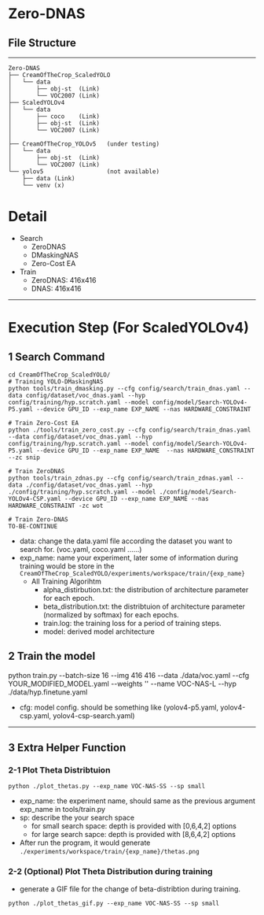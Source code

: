# Zero-DNAS

## File Structure
----
```
Zero-DNAS
├── CreamOfTheCrop_ScaledYOLO
│   └── data
│       ├── obj-st  (Link)
│       └── VOC2007 (Link) 
├── ScaledYOLOv4
│   └── data
│       ├── coco    (Link)
│       ├── obj-st  (Link)
│       └── VOC2007 (Link) 
│
├── CreamOfTheCrop_YOLOv5   (under testing)
│   └── data
│       ├── obj-st  (Link)
│       └── VOC2007 (Link) 
└── yolov5                  (not available)
    ├── data (Link)
    └── venv (x)
```
# Detail
- Search
    - ZeroDNAS
    - DMaskingNAS
    - Zero-Cost EA
- Train
    - ZeroDNAS: 416x416
    - DNAS: 416x416
----
# Execution Step (For ScaledYOLOv4)
## 1 Search Command

```
cd CreamOfTheCrop_ScaledYOLO/
# Training YOLO-DMaskingNAS
python tools/train_dmasking.py --cfg config/search/train_dnas.yaml --data config/dataset/voc_dnas.yaml --hyp config/training/hyp.scratch.yaml --model config/model/Search-YOLOv4-P5.yaml --device GPU_ID --exp_name EXP_NAME --nas HARDWARE_CONSTRAINT

# Train Zero-Cost EA
python ./tools/train_zero_cost.py --cfg config/search/train_dnas.yaml --data config/dataset/voc_dnas.yaml --hyp config/training/hyp.scratch.yaml --model config/model/Search-YOLOv4-P5.yaml --device GPU_ID --exp_name EXP_NAME  --nas HARDWARE_CONSTRAINT --zc snip

# Train ZeroDNAS
python tools/train_zdnas.py --cfg config/search/train_zdnas.yaml --data ./config/dataset/voc_dnas.yaml --hyp ./config/training/hyp.scratch.yaml --model ./config/model/Search-YOLOv4-CSP.yaml --device GPU_ID --exp_name EXP_NAME --nas HARDWARE_CONSTRAINT -zc wot

# Train Zero-DNAS
TO-BE-CONTINUE

```

- data: change the data.yaml file according the dataset you want to search for. (voc.yaml, coco.yaml ......)
- exp_name: name your experiment, later some of information during training would be store in the `CreamOfTheCrop_ScaledYOLO/experiments/workspace/train/{exp_name}`
    - All Training Algorihtm
        - alpha_distirbution.txt: the distribution of architecture parameter for each epoch.
        - beta_distribution.txt: the distribtuion of architecture parameter (normalized by softmax) for each epochs.
        - train.log: the training loss for a period of training steps.
        - model: derived model architecture


## 2 Train the model
python train.py --batch-size 16 --img 416 416 --data ./data/voc.yaml --cfg YOUR_MODIFIED_MODEL.yaml --weights '' --name VOC-NAS-L --hyp ./data/hyp.finetune.yaml

- cfg: model config. should be something like (yolov4-p5.yaml, yolov4-csp.yaml, yolov4-csp-search.yaml)

----


## 3 Extra Helper Function
### 2-1 Plot Theta Distribtuion
```
python ./plot_thetas.py --exp_name VOC-NAS-SS --sp small
```
- exp_name: the experiment name, should same as the previous argument exp_name in tools/train.py 
- sp: describe the your search space
    - for small search space: depth is provided with [0,6,4,2] options
    - for large search sapce: depth is provided with [8,6,4,2] options
- After run the program, it would generate ```./experiments/workspace/train/{exp_name}/thetas.png```

### 2-2 (Optional) Plot Theta Distribution during training
- generate a GIF file for the change of beta-distribtion during training.
```
python ./plot_thetas_gif.py --exp_name VOC-NAS-SS --sp small
```